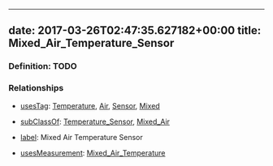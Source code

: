 
---
date: 2017-03-26T02:47:35.627182+00:00
title: Mixed_Air_Temperature_Sensor
---
### Definition: TODO

### Relationships

* [usesTag](https://brickschema.org/schema/1.0/BrickFrame#usesTag): [Temperature](https://brickschema.org/schema/1.0/BrickTag#Temperature), [Air](https://brickschema.org/schema/1.0/BrickTag#Air), [Sensor](https://brickschema.org/schema/1.0/BrickTag#Sensor), [Mixed](https://brickschema.org/schema/1.0/BrickTag#Mixed)

* [subClassOf](http://www.w3.org/2000/01/rdf-schema#subClassOf): [Temperature_Sensor](https://brickschema.org/schema/1.0/Brick#Temperature_Sensor), [Mixed_Air](https://brickschema.org/schema/1.0/Brick#Mixed_Air)

* [label](http://www.w3.org/2000/01/rdf-schema#label): Mixed Air Temperature Sensor

* [usesMeasurement](https://brickschema.org/schema/1.0/BrickFrame#usesMeasurement): [Mixed_Air_Temperature](https://brickschema.org/schema/1.0/Brick#Mixed_Air_Temperature)
